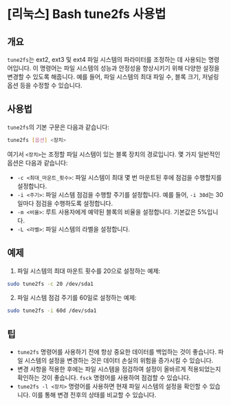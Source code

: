 # [리눅스] Bash tune2fs 사용법

## 개요
`tune2fs`는 ext2, ext3 및 ext4 파일 시스템의 파라미터를 조정하는 데 사용되는 명령어입니다. 이 명령어는 파일 시스템의 성능과 안정성을 향상시키기 위해 다양한 설정을 변경할 수 있도록 해줍니다. 예를 들어, 파일 시스템의 최대 파일 수, 블록 크기, 저널링 옵션 등을 수정할 수 있습니다.

## 사용법
`tune2fs`의 기본 구문은 다음과 같습니다:

```bash
tune2fs [옵션] <장치>
```

여기서 `<장치>`는 조정할 파일 시스템이 있는 블록 장치의 경로입니다. 몇 가지 일반적인 옵션은 다음과 같습니다:

- `-c <최대_마운트_횟수>`: 파일 시스템이 최대 몇 번 마운트된 후에 점검을 수행할지를 설정합니다.
- `-i <주기>`: 파일 시스템 점검을 수행할 주기를 설정합니다. 예를 들어, `-i 30d`는 30일마다 점검을 수행하도록 설정합니다.
- `-m <비율>`: 루트 사용자에게 예약된 블록의 비율을 설정합니다. 기본값은 5%입니다.
- `-L <라벨>`: 파일 시스템의 라벨을 설정합니다.

## 예제
1. 파일 시스템의 최대 마운트 횟수를 20으로 설정하는 예제:

```bash
sudo tune2fs -c 20 /dev/sda1
```

2. 파일 시스템 점검 주기를 60일로 설정하는 예제:

```bash
sudo tune2fs -i 60d /dev/sda1
```

## 팁
- `tune2fs` 명령어를 사용하기 전에 항상 중요한 데이터를 백업하는 것이 좋습니다. 파일 시스템의 설정을 변경하는 것은 데이터 손실의 위험을 증가시킬 수 있습니다.
- 변경 사항을 적용한 후에는 파일 시스템을 점검하여 설정이 올바르게 적용되었는지 확인하는 것이 좋습니다. `fsck` 명령어를 사용하여 점검할 수 있습니다.
- `tune2fs -l <장치>` 명령어를 사용하면 현재 파일 시스템의 설정을 확인할 수 있습니다. 이를 통해 변경 전후의 상태를 비교할 수 있습니다.